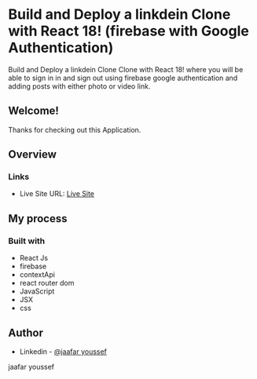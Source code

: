 # Build and Deploy a linkdein  Clone  with React 18! (firebase with Google Authentication)

Build and Deploy a linkdein Clone Clone with React 18! where you will be able to sign in in and sign out using firebase google authentication and adding posts with either photo or video link.

## Welcome! 
Thanks for checking out this Application.

## Overview

### Links
- Live Site URL: [Live Site](https://linkedin-clone-jhy.netlify.app)

## My process

### Built with

- React Js
- firebase
- contextApi
- react router dom
- JavaScript
- JSX
- css



## Author

- Linkedin - [@jaafar youssef](https://www.linkedin.com/in/jaafar-youssef-923100249/)

jaafar youssef
